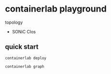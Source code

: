 # containerlab playground

topology
- SONiC Clos

## quick start

```
containerlab deploy
```


```
containerlab graph
```
